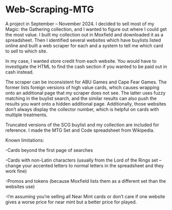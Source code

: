 # Web-Scraping-MTG
A project in September – November 2024. I decided to sell most of my Magic: the Gathering collection, and I wanted to figure out where I could get the most value. I built my collection out in Moxfield and downloaded it as a spreadsheet. Then I identified several websites which have buylists listed online and built a web scraper for each and a system to tell me which card to sell to which site. 

In my case, I wanted store credit from each website. You would have to investigate the HTML to find the cash section if you wanted to be paid out in cash instead. 

The scraper can be inconsistent for ABU Games and Cape Fear Games. The former lists foreign versions of high value cards, which causes wrapping onto an additional page that my scraper does not see. The latter uses fuzzy matching in the buylist search, and the similar results can also push the results you want onto a hidden additional page. Additionally, those websites don’t always display the collector number, which is helpful on cards with multiple treatments. 

Truncated versions of the SCG buylist and my collection are included for reference. I made the MTG Set and Code spreadsheet from Wikipedia.

Known limitations:

-Cards beyond the first page of searches

-Cards with non-Latin characters (usually from the Lord of the Rings set – change your accented letters to normal letters in the spreadsheet and they work fine)

-Promos and tokens (because Moxfield lists them as a different set than the websites use)

-I’m assuming you’re selling all Near Mint cards or don’t care if one website gives a worse price for near mint but a better price for played.
